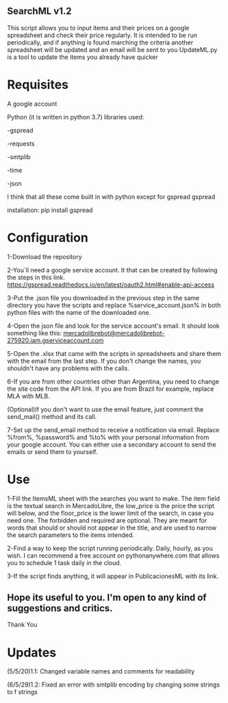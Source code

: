 ## SearchML v1.2

This script allows you to input items and their prices on a google spreadsheet and check their price regularly. 
It is intended to be run periodically, and if anything is found marching the criteria another spreadsheet will be updated and an email will be sent to you
UpdateML.py is a tool to update the items you already have quicker

# Requisites

A google account

Python (it is written in python 3.7)
libraries used:

-gspread

-requests

-smtplib

-time

-json

I think that all these come built in with python except for gspread gspread 

installation: pip install gspread

# Configuration

1-Download the repository

2-You´ll need a google service account. It that can be created by following the steps in this link.
https://gspread.readthedocs.io/en/latest/oauth2.html#enable-api-access

3-Put the .json file you downloaded in the previous step in the same directory you have the scripts and replace %service_account.json% in both python files with the name of the downloaded one.

4-Open the json file and look for the service account's email. It should look something like this: mercadolibrebot@mercadolibrebot-275920.iam.gserviceaccount.com

5-Open the .xlsx that came with the scripts in spreadsheets and share them with the email from the last step. If you don't change the names, you shouldn't have any problems with the calls. 

6-If you are from other countries other than Argentina, you need to change the site code from the API link. If you are from Brazil for example, replace MLA with MLB.

(Optional)If you don't want to use the email feature, just comment the send_mail() method and its call.

7-Set up the send_email method to receive a notification via email. Replace %from%, %password% and %to% with your personal information from your google account. You can either use a secondary account to send the emails or send them to yourself.

# Use

1-Fill the ItemsML sheet with the searches you want to make. The item field is the textual search in MercadoLibre, the low_price is the price the script will below, and the floor_price is the lower limit of the search, in case you need one. The forbidden and required are optional. They are meant for words that should or should not appear in the title, and are used to narrow the search parameters to the items intended.

2-Find a way to keep the script running periodically. Daily, hourly, as you wish. I can recommend a free account on pythonanywhere.com that allows you to schedule 1 task daily in the cloud.

3-If the script finds anything, it will appear in PublicacionesML with its link. 

## Hope its useful to you. I'm open to any kind of suggestions and critics.

Thank You

# Updates

(5/5/20)1.1: Changed variable names and comments for readability

(6/5/29)1.2: Fixed an error with smtplib encoding by changing some strings to f strings

